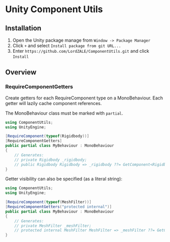 # Unity Component Utils

## Installation
1. Open the Unity package manage from `Window -> Package Manager`
2. Click `+` and select `Install package from git URL...`
3. Enter `https://github.com/LordZALE/ComponentUtils.git` and click `Install`

## Overview

### RequireComponentGetters
Create getters for each RequireComponent type on a MonoBehaviour. Each getter will lazily cache component references.

The MonoBehaviour class must be marked with `partial`.
```csharp
using ComponentUtils;
using UnityEngine;

[RequireComponent(typeof(Rigidbody))]
[RequireComponentGetters]
public partial class MyBehaviour : MonoBehaviour
{
    // Generates:
    // private Rigidbody _rigidbody;
    // public Rigidbody Rigidbody => _rigidbody ??= GetComponent<Rigidbody>();
}
```
Getter visibility can also be specified (as a literal string):
```csharp
using ComponentUtils;
using UnityEngine;

[RequireComponent(typeof(MeshFilter))]
[RequireComponentGetters("protected internal")]
public partial class MyBehaviour : MonoBehaviour
{
    // Generates:
    // private MeshFilter _meshFilter;
    // protected internal MeshFilter MeshFilter => _meshFilter ??= GetComponent<MeshFilter>();
}
```
